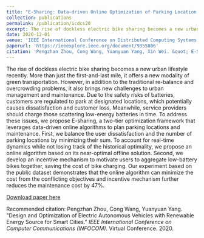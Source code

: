 ```yaml
---
title: "E-Sharing: Data-driven Online Optimization of Parking Location Placement for Dockless Electric Bike Sharing"
collection: publications
permalink: /publication/icdcs20
excerpt: The rise of dockless electric bike sharing becomes a new urban lifestyle recently. More than just the first-and-last mile, it offers a new modality of green transportation. However, in addition to the traditional re-balance and overcrowding problems, it also brings new challenges to urban management and maintenance. Due to the safety risks of batteries, customers are regulated to park at designated locations, which potentially causes dissatisfaction and customer loss. Meanwhile, service providers should charge those scattering low-energy batteries in time. To address these issues, we propose E-sharing, a two-tier optimization framework that leverages data-driven online algorithms to plan parking locations and maintenance. First, we balance the user dissatisfaction and the number of parking locations by minimizing their sum. To account for real-time dynamics while not losing track of the historical optimality, we propose an online algorithm based on its near-optimal offline solution. Second, we develop an incentive mechanism to motivate users to aggregate low-battery bikes together, saving the cost of bike charging. Our experiment based on the public dataset demonstrates that the online algorithm can minimize the cost from the conflicting objectives and incentive mechanism further reduces the maintenance cost by 47%.
date: 2020-12-01
venue: 'IEEE International Conference on Distributed Computing Systems (ICDCS)'
paperurl: 'https://ieeexplore.ieee.org/document/9355806'
citation: 'Pengzhan Zhou, Cong Wang, Yuanyuan Yang, Xin Wei. &quot; E-Sharing: Data-driven Online Optimization of Parking Location Placement for Dockless Electric Bike Sharing.&quot; <i>IEEE International Conference on Distributed Computing Systems (ICDCS)</i>, pp. 474-484, 2020.'
---
```

The rise of dockless electric bike sharing becomes a new urban lifestyle recently. More than just the first-and-last mile, it offers a new modality of green transportation. However, in addition to the traditional re-balance and overcrowding problems, it also brings new challenges to urban management and maintenance. Due to the safety risks of batteries, customers are regulated to park at designated locations, which potentially causes dissatisfaction and customer loss. Meanwhile, service providers should charge those scattering low-energy batteries in time. To address these issues, we propose E-sharing, a two-tier optimization framework that leverages data-driven online algorithms to plan parking locations and maintenance. First, we balance the user dissatisfaction and the number of parking locations by minimizing their sum. To account for real-time dynamics while not losing track of the historical optimality, we propose an online algorithm based on its near-optimal offline solution. Second, we develop an incentive mechanism to motivate users to aggregate low-battery bikes together, saving the cost of bike charging. Our experiment based on the public dataset demonstrates that the online algorithm can minimize the cost from the conflicting objectives and incentive mechanism further reduces the maintenance cost by 47%.

[Download paper here](https://ieeexplore.ieee.org/document/9355806)

Recommended citation: Pengzhan Zhou, Cong Wang, Yuanyuan Yang. "Design and Optimization of Electric Autonomous Vehicles with Renewable Energy Source for Smart Cities." <i>IEEE International Conference on Computer Communications (INFOCOM)</i>. Virtual Conference. 2020.
